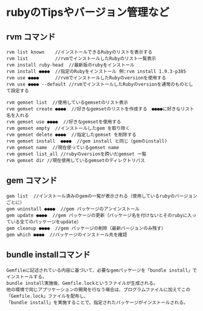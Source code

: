 # rubyのTipsやバージョン管理など

## rvm コマンド


    rvm list known    //インストールできるRubyのリストを表示する
    rvm list          //rvmでインストールしたRubyのリスト一覧表示
    rvm install ruby-head  //最新版のrubyをインストール
    rvm install ●●●●  //指定のRubyをインストール 例:rvm install 1.9.3-p385
    rvm use ●●●●      //rvmでインストールしたRubyのversionを使用する
    rvm use ●●●● --default //rvmでインストールしたRubyのversionを通常のものとして設定する

    rvm gemset list  //使用しているgemsetのリスト表示
    rvm gemset create ●●●●  //好きなgemsetのリストを作成する　●●●●に好きなリスト名を入れる
    rvm gemset use ●●●●  //好きなgemsetを使用する
    rvm gemset empty  //インストールしたgem を取り除く
    rvm gemset delete ●●●●  //指定したgemset を削除する
    rvm gemset install  ●●●●  //gem install と同じ（gemのinstall)
    rvm gemset name  //現在使っているgemset name
    rvm gemset list_all //rubyのversionを跨いだgemset 一覧
    rvm gemset dir //現在使用しているgemsetのディレクトリパス

## gem コマンド

    gem list  //インストール済みのgemの一覧が表示される（使用しているrubyのバージョンごとに）
    gem uninstall ●●●●  //gem パッケージのアンインストール
    gem update ●●●●  //gem パッケージの更新（パッケージ名を付けないとそのrubyに入っている全てのパッケージをupdate）
    gem cleanup ●●●●  //gem パッケージの削除（最新バージョンのみ残す）
    gem which ●●●●  //パッケージのインストール先を確認

## bundle installコマンド

    Gemfileに記述されている内容に基づいて、必要なgemパッケージを「bundle install」でインストールする。
    bundle install実施後、Gemfile.lockというファイルが生成される。
    他の環境で同じアプリケーションの開発を行なう場合は、プログラムファイルに加えてこの「Gemfile.lock」ファイルを配布し、
    「bundle install」を実施することで、指定されたパッケージがインストールされる。


